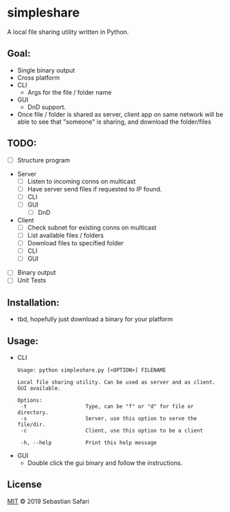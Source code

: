 # simpleshare
A local file sharing utility written in Python. 

## Goal:
- Single binary output
- Cross platform
- CLI
  - Args for the file / folder name
- GUI
  - DnD support. 
- Once file / folder is shared as server, client app on same network will be able to see that "someone" is sharing, and download the folder/files

## TODO:
- [ ] Structure program
    <!-- https://stackoverflow.com/questions/9382045/send-a-file-through-sockets-in-python -->
- Server
  - [ ] Listen to incoming conns on multicast 
  - [ ] Have server send files if requested to IP found.
  - [ ] CLI
  - [ ] GUI
    - [ ] DnD
- Client
  - [ ] Check subnet for existing conns on multicast
  - [ ] List available files / folders
  - [ ] Download files to specified folder
  - [ ] CLI
  - [ ] GUI
- [ ] Binary output
- [ ] Unit Tests

## Installation:
- tbd, hopefully just download a binary for your platform

## Usage:
- CLI
  ```
  Usage: python simpleshare.py [<OPTION>] FILENAME
  
  Local file sharing utility. Can be used as server and as client. GUI available.

  Options:
   -t                   Type, can be "f" or "d" for file or directory.
   -s                   Server, use this option to serve the file/dir.
   -c                   Client, use this option to be a client

   -h, --help           Print this help message
  ```
- GUI
  - Double click the gui binary and follow the instructions.

## License
[MIT](./LICENSE) &copy; 2019 Sebastian Safari

